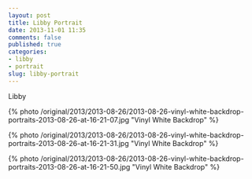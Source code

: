 ```yaml
---
layout: post
title: Libby Portrait
date: 2013-11-01 11:35
comments: false
published: true
categories:
- libby
- portrait
slug: libby-portrait
---
```

Libby

{% photo /original/2013/2013-08-26/2013-08-26-vinyl-white-backdrop-portraits-2013-08-26-at-16-21-07.jpg "Vinyl White Backdrop" %}

{% photo /original/2013/2013-08-26/2013-08-26-vinyl-white-backdrop-portraits-2013-08-26-at-16-21-31.jpg "Vinyl White Backdrop" %}

{% photo /original/2013/2013-08-26/2013-08-26-vinyl-white-backdrop-portraits-2013-08-26-at-16-21-50.jpg "Vinyl White Backdrop" %}
